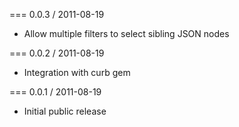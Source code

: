 === 0.0.3 / 2011-08-19

* Allow multiple filters to select sibling JSON nodes

=== 0.0.2 / 2011-08-19

* Integration with curb gem

=== 0.0.1 / 2011-08-19

* Initial public release
